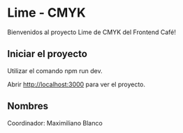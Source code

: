 # Lime - CMYK

Bienvenidos al proyecto Lime de CMYK del Frontend Café!

## Iniciar el proyecto

Utilizar el comando npm run dev.

Abrir [http://localhost:3000](http://localhost:3000) para ver el proyecto.

## Nombres

Coordinador: Maximiliano Blanco
